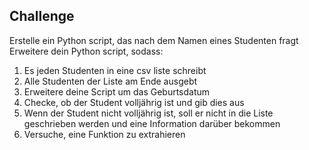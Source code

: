 ## Challenge
Erstelle ein Python script, das nach dem Namen eines Studenten fragt
Erweitere dein Python script, sodass:
1. Es jeden Studenten in eine csv liste schreibt
2. Alle Studenten der Liste am Ende ausgebt
3. Erweitere deine Script um das Geburtsdatum
4. Checke, ob der Student volljährig ist und gib dies aus
5. Wenn der Student nicht volljährig ist, soll er nicht in die Liste geschrieben werden und eine Information darüber bekommen
6. Versuche, eine Funktion zu extrahieren
